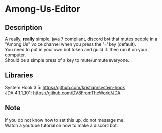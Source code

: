 # Among-Us-Editor

## Description ##  
A really, **really** simple, java 7 compliant, discord bot that mutes people in a "Among Us" voice channel when you press the '=' key (default).  
You need to put in your own bot token and guild ID then run it on your computer.  
Should be a simple press of a key to mute/unmute everyone.

## Libraries ##  
System Hook 3.5: https://github.com/kristian/system-hook  
JDA 4.1.1_101: https://github.com/DV8FromTheWorld/JDA  

## Note ##  
If you do not know how to set this up, do not message me.  
Watch a youtube tutorial on how to make a discord bot.
